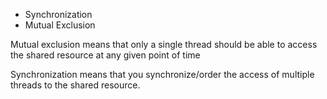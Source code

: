 * Synchronization
* Mutual Exclusion


Mutual exclusion means that only a single thread should be able to access the shared resource at any given point of time


Synchronization means that you synchronize/order the access of multiple threads to the shared resource.